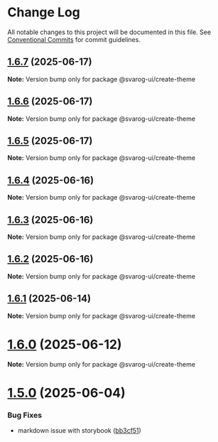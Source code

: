 # Change Log

All notable changes to this project will be documented in this file.
See [Conventional Commits](https://conventionalcommits.org) for commit guidelines.

## [1.6.7](https://github.com/baaaaaaaaasowenyaaaaaaamamabeatsebaaah/svarog/compare/@svarog-ui/create-theme@1.6.6...@svarog-ui/create-theme@1.6.7) (2025-06-17)

**Note:** Version bump only for package @svarog-ui/create-theme

## [1.6.6](https://github.com/baaaaaaaaasowenyaaaaaaamamabeatsebaaah/svarog/compare/@svarog-ui/create-theme@1.6.5...@svarog-ui/create-theme@1.6.6) (2025-06-17)

**Note:** Version bump only for package @svarog-ui/create-theme

## [1.6.5](https://github.com/baaaaaaaaasowenyaaaaaaamamabeatsebaaah/svarog/compare/@svarog-ui/create-theme@1.6.4...@svarog-ui/create-theme@1.6.5) (2025-06-17)

**Note:** Version bump only for package @svarog-ui/create-theme

## [1.6.4](https://github.com/baaaaaaaaasowenyaaaaaaamamabeatsebaaah/svarog/compare/@svarog-ui/create-theme@1.6.3...@svarog-ui/create-theme@1.6.4) (2025-06-16)

**Note:** Version bump only for package @svarog-ui/create-theme

## [1.6.3](https://github.com/baaaaaaaaasowenyaaaaaaamamabeatsebaaah/svarog/compare/@svarog-ui/create-theme@1.6.2...@svarog-ui/create-theme@1.6.3) (2025-06-16)

**Note:** Version bump only for package @svarog-ui/create-theme

## [1.6.2](https://github.com/baaaaaaaaasowenyaaaaaaamamabeatsebaaah/svarog/compare/@svarog-ui/create-theme@1.6.1...@svarog-ui/create-theme@1.6.2) (2025-06-16)

**Note:** Version bump only for package @svarog-ui/create-theme

## [1.6.1](https://github.com/baaaaaaaaasowenyaaaaaaamamabeatsebaaah/svarog/compare/@svarog-ui/create-theme@1.6.0...@svarog-ui/create-theme@1.6.1) (2025-06-14)

**Note:** Version bump only for package @svarog-ui/create-theme

# [1.6.0](https://github.com/baaaaaaaaasowenyaaaaaaamamabeatsebaaah/svarog/compare/@svarog-ui/create-theme@1.5.0...@svarog-ui/create-theme@1.6.0) (2025-06-12)

**Note:** Version bump only for package @svarog-ui/create-theme

# [1.5.0](https://github.com/baaaaaaaaasowenyaaaaaaamamabeatsebaaah/svarog/compare/@svarog-ui/create-theme@1.4.0...@svarog-ui/create-theme@1.5.0) (2025-06-04)

### Bug Fixes

- markdown issue with storybook ([bb3cf51](https://github.com/baaaaaaaaasowenyaaaaaaamamabeatsebaaah/svarog/commit/bb3cf515b70d6c551832cbea7361e86e5e10260c))
